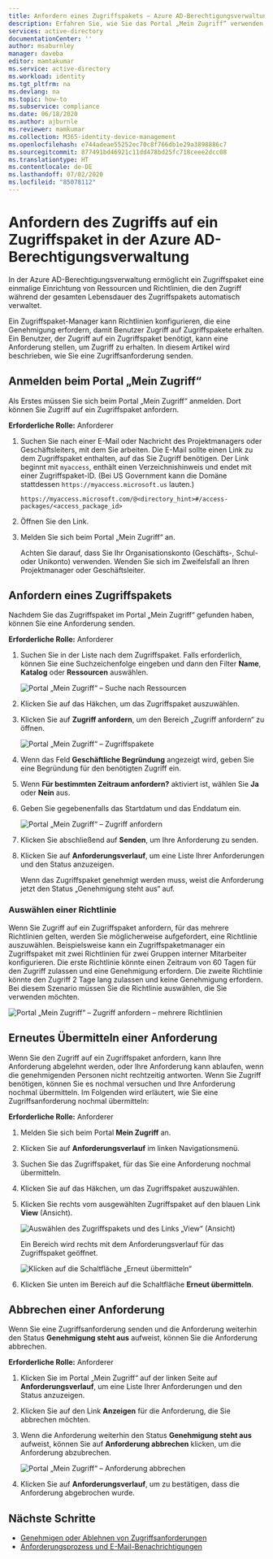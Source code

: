 ```yaml
---
title: Anfordern eines Zugriffspakets – Azure AD-Berechtigungsverwaltung
description: Erfahren Sie, wie Sie das Portal „Mein Zugriff“ verwenden, um Zugriff auf ein Zugriffspaket in der Azure Active Directory-Berechtigungsverwaltung anzufordern.
services: active-directory
documentationCenter: ''
author: msaburnley
manager: daveba
editor: mamtakumar
ms.service: active-directory
ms.workload: identity
ms.tgt_pltfrm: na
ms.devlang: na
ms.topic: how-to
ms.subservice: compliance
ms.date: 06/18/2020
ms.author: ajburnle
ms.reviewer: mamkumar
ms.collection: M365-identity-device-management
ms.openlocfilehash: e744adeae55252ec70c8f766db1e29a3898886c7
ms.sourcegitcommit: 877491bd46921c11dd478bd25fc718ceee2dcc08
ms.translationtype: HT
ms.contentlocale: de-DE
ms.lasthandoff: 07/02/2020
ms.locfileid: "85078112"
---
```

# <a name="request-access-to-an-access-package-in-azure-ad-entitlement-management"></a>Anfordern des Zugriffs auf ein Zugriffspaket in der Azure AD-Berechtigungsverwaltung

In der Azure AD-Berechtigungsverwaltung ermöglicht ein Zugriffspaket eine einmalige Einrichtung von Ressourcen und Richtlinien, die den Zugriff während der gesamten Lebensdauer des Zugriffspakets automatisch verwaltet. 

Ein Zugriffspaket-Manager kann Richtlinien konfigurieren, die eine Genehmigung erfordern, damit Benutzer Zugriff auf Zugriffspakete erhalten. Ein Benutzer, der Zugriff auf ein Zugriffspaket benötigt, kann eine Anforderung stellen, um Zugriff zu erhalten. In diesem Artikel wird beschrieben, wie Sie eine Zugriffsanforderung senden.

## <a name="sign-in-to-the-my-access-portal"></a>Anmelden beim Portal „Mein Zugriff“

Als Erstes müssen Sie sich beim Portal „Mein Zugriff“ anmelden. Dort können Sie Zugriff auf ein Zugriffspaket anfordern.

**Erforderliche Rolle:** Anforderer

1. Suchen Sie nach einer E-Mail oder Nachricht des Projektmanagers oder Geschäftsleiters, mit dem Sie arbeiten. Die E-Mail sollte einen Link zu dem Zugriffspaket enthalten, auf das Sie Zugriff benötigen. Der Link beginnt mit `myaccess`, enthält einen Verzeichnishinweis und endet mit einer Zugriffspaket-ID.  (Bei US Government kann die Domäne stattdessen `https://myaccess.microsoft.us` lauten.)
 
    `https://myaccess.microsoft.com/@<directory_hint>#/access-packages/<access_package_id>`

1. Öffnen Sie den Link.

1. Melden Sie sich beim Portal „Mein Zugriff“ an.

    Achten Sie darauf, dass Sie Ihr Organisationskonto (Geschäfts-, Schul- oder Unikonto) verwenden. Wenden Sie sich im Zweifelsfall an Ihren Projektmanager oder Geschäftsleiter.

## <a name="request-an-access-package"></a>Anfordern eines Zugriffspakets

Nachdem Sie das Zugriffspaket im Portal „Mein Zugriff“ gefunden haben, können Sie eine Anforderung senden.

**Erforderliche Rolle:** Anforderer

1. Suchen Sie in der Liste nach dem Zugriffspaket.  Falls erforderlich, können Sie eine Suchzeichenfolge eingeben und dann den Filter **Name**, **Katalog** oder **Ressourcen** auswählen.

    ![Portal „Mein Zugriff“ – Suche nach Ressourcen](./media/entitlement-management-request-access/my-access-resource-search.png)

1. Klicken Sie auf das Häkchen, um das Zugriffspaket auszuwählen.

1. Klicken Sie auf **Zugriff anfordern**, um den Bereich „Zugriff anfordern“ zu öffnen.

    ![Portal „Mein Zugriff“ – Zugriffspakete](./media/entitlement-management-request-access/my-access-request-access-button.png)

1. Wenn das Feld **Geschäftliche Begründung** angezeigt wird, geben Sie eine Begründung für den benötigten Zugriff ein.

1. Wenn **Für bestimmten Zeitraum anfordern?** aktiviert ist, wählen Sie **Ja** oder **Nein** aus.

1. Geben Sie gegebenenfalls das Startdatum und das Enddatum ein.

    ![Portal „Mein Zugriff“ – Zugriff anfordern](./media/entitlement-management-shared/my-access-request-access.png)

1. Klicken Sie abschließend auf **Senden**, um Ihre Anforderung zu senden.

1. Klicken Sie auf **Anforderungsverlauf**, um eine Liste Ihrer Anforderungen und den Status anzuzeigen.

    Wenn das Zugriffspaket genehmigt werden muss, weist die Anforderung jetzt den Status „Genehmigung steht aus“ auf.

### <a name="select-a-policy"></a>Auswählen einer Richtlinie

Wenn Sie Zugriff auf ein Zugriffspaket anfordern, für das mehrere Richtlinien gelten, werden Sie möglicherweise aufgefordert, eine Richtlinie auszuwählen. Beispielsweise kann ein Zugriffspaketmanager ein Zugriffspaket mit zwei Richtlinien für zwei Gruppen interner Mitarbeiter konfigurieren. Die erste Richtlinie könnte einen Zeitraum von 60 Tagen für den Zugriff zulassen und eine Genehmigung erfordern. Die zweite Richtlinie könnte den Zugriff 2 Tage lang zulassen und keine Genehmigung erfordern. Bei diesem Szenario müssen Sie die Richtlinie auswählen, die Sie verwenden möchten.

![Portal „Mein Zugriff“ – Zugriff anfordern – mehrere Richtlinien](./media/entitlement-management-request-access/my-access-multiple-policies.png)

## <a name="resubmit-a-request"></a>Erneutes Übermitteln einer Anforderung

Wenn Sie den Zugriff auf ein Zugriffspaket anfordern, kann Ihre Anforderung abgelehnt werden, oder Ihre Anforderung kann ablaufen, wenn die genehmigenden Personen nicht rechtzeitig antworten. Wenn Sie Zugriff benötigen, können Sie es nochmal versuchen und Ihre Anforderung nochmal übermitteln. Im Folgenden wird erläutert, wie Sie eine Zugriffsanforderung nochmal übermitteln:

**Erforderliche Rolle:** Anforderer

1. Melden Sie sich beim Portal **Mein Zugriff** an.

1. Klicken Sie auf **Anforderungsverlauf** im linken Navigationsmenü.

1. Suchen Sie das Zugriffspaket, für das Sie eine Anforderung nochmal übermitteln.

1. Klicken Sie auf das Häkchen, um das Zugriffspaket auszuwählen.

1. Klicken Sie rechts vom ausgewählten Zugriffspaket auf den blauen Link **View** (Ansicht).
    
    ![Auswählen des Zugriffspakets und des Links „View“ (Ansicht)](./media/entitlement-management-request-access/resubmit-request-select-request-and-view.png)

    Ein Bereich wird rechts mit dem Anforderungsverlauf für das Zugriffspaket geöffnet.
    
    ![Klicken auf die Schaltfläche „Erneut übermitteln“](./media/entitlement-management-request-access/resubmit-request-select-resubmit.png)

1. Klicken Sie unten im Bereich auf die Schaltfläche **Erneut übermitteln**.

## <a name="cancel-a-request"></a>Abbrechen einer Anforderung

Wenn Sie eine Zugriffsanforderung senden und die Anforderung weiterhin den Status **Genehmigung steht aus** aufweist, können Sie die Anforderung abbrechen.

**Erforderliche Rolle:** Anforderer

1. Klicken Sie im Portal „Mein Zugriff“ auf der linken Seite auf **Anforderungsverlauf**, um eine Liste Ihrer Anforderungen und den Status anzuzeigen.

1. Klicken Sie auf den Link **Anzeigen** für die Anforderung, die Sie abbrechen möchten.

1. Wenn die Anforderung weiterhin den Status **Genehmigung steht aus** aufweist, können Sie auf **Anforderung abbrechen** klicken, um die Anforderung abzubrechen.

    ![Portal „Mein Zugriff“ – Anforderung abbrechen](./media/entitlement-management-request-access/my-access-cancel-request.png)

1. Klicken Sie auf **Anforderungsverlauf**, um zu bestätigen, dass die Anforderung abgebrochen wurde.

## <a name="next-steps"></a>Nächste Schritte

- [Genehmigen oder Ablehnen von Zugriffsanforderungen](entitlement-management-request-approve.md)
- [Anforderungsprozess und E-Mail-Benachrichtigungen](entitlement-management-process.md)
